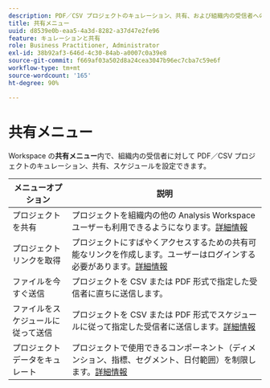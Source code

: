 ```yaml
---
description: PDF／CSV プロジェクトのキュレーション、共有、および組織内の受信者へのスケジュールを設定できます。
title: 共有メニュー
uuid: d8539e0b-eaa5-4a3d-8282-a37d47e2fe96
feature: キュレーションと共有
role: Business Practitioner, Administrator
exl-id: 38b92af3-646d-4c30-84ab-a0007c0a39e8
source-git-commit: f669af03a502d8a24cea3047b96ec7cba7c59e6f
workflow-type: tm+mt
source-wordcount: '165'
ht-degree: 90%

---
```


# 共有メニュー

Workspace の&#x200B;**共有メニュー**&#x200B;内で、組織内の受信者に対して PDF／CSV プロジェクトのキュレーション、共有、スケジュールを設定できます。

| メニューオプション | 説明 |
|---|---|
| プロジェクトを共有 | プロジェクトを組織内の他の Analysis Workspace ユーザーも利用できるようになります。[詳細情報](https://experienceleague.adobe.com/docs/analytics/analyze/analysis-workspace/curate-share/share-projects.html?lang=ja) |
| プロジェクトリンクを取得 | プロジェクトにすばやくアクセスするための共有可能なリンクを作成します。ユーザーはログインする必要があります。[詳細情報](https://experienceleague.adobe.com/docs/analytics/analyze/analysis-workspace/curate-share/shareable-links.html?lang=ja) |
| ファイルを今すぐ送信 | プロジェクトを CSV または PDF 形式で指定した受信者に直ちに送信します。 |
| ファイルをスケジュールに従って送信 | プロジェクトを CSV または PDF 形式でスケジュールに従って指定した受信者に送信します。[詳細情報](https://experienceleague.adobe.com/docs/analytics/analyze/analysis-workspace/curate-share/t-schedule-report.html) |
| プロジェクトデータをキュレート | プロジェクトで使用できるコンポーネント（ディメンション、指標、セグメント、日付範囲）を制限します。[詳細情報](https://experienceleague.adobe.com/docs/analytics/analyze/analysis-workspace/curate-share/curate.html) |
